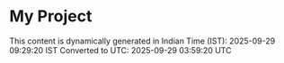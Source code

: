 # My Project

This content is dynamically generated in Indian Time (IST): 2025-09-29 09:29:20 IST
Converted to UTC: 2025-09-29 03:59:20 UTC
